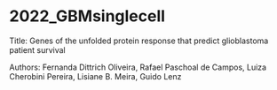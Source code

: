 # 2022_GBMsinglecell

Title: Genes of the unfolded protein response that predict glioblastoma patient survival

Authors: Fernanda Dittrich Oliveira, Rafael Paschoal de Campos, Luiza Cherobini Pereira, Lisiane B. Meira, Guido Lenz
